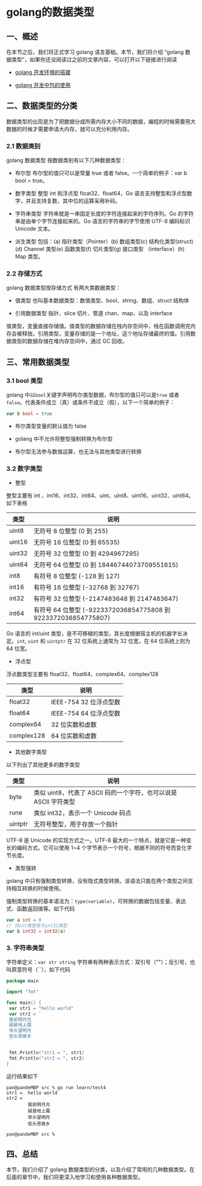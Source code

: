 # golang的数据类型

## 一、概述

在本节之后，我们将正式学习 golang 语言基础。本节，我们将介绍 “golang 数据类型”，如果你还没阅读过之前的文章内容，可以打开以下链接进行阅读

- [golang 开发环境的搭建](https://blog.jkdev.cn/index.php/archives/333/)

- [golang 开发中包的使用](https://blog.jkdev.cn/index.php/archives/332/)

## 二、数据类型的分类

数据类型的出现是为了把数据分成所需内存大小不同的数据，编程的时候需要用大数据的时候才需要申请大内存，就可以充分利用内存。

### 2.1 数据类别

golang 数据类型 按数据类别有以下几种数据类型：

- 布尔型
布尔型的值只可以是常量 true 或者 false。一个简单的例子：var b bool = true。

- 数字类型
整型 int 和浮点型 float32、float64，Go 语言支持整型和浮点型数字，并且支持复数，其中位的运算采用补码。

- 字符串类型
字符串就是一串固定长度的字符连接起来的字符序列。Go 的字符串是由单个字节连接起来的。Go 语言的字符串的字节使用 UTF-8 编码标识
Unicode 文本。

- 派生类型
包括：(a) 指针类型（Pointer）(b) 数组类型(c) 结构化类型(struct)(d) Channel 类型(e) 函数类型(f) 切片类型(g) 接口类型
（interface）(h) Map 类型。

### 2.2 存储方式

golang 数据类型按存储方式 有两大类数据类型：

- 值类型
也叫基本数据类型：数值类型、bool、string、数组、struct 结构体

- 引用数据类型
指针、slice 切片、管道 chan、map、以及 interface

值类型，变量直接存储值。值类型的数据存储在栈内存空间中，栈在函数调用完内存会被释放。引用类型，变量存储的是一个地址，这个地址存储最终的值。引用数据类型的数据存储在堆内存空间中，通过 GC 回收。

## 三、常用数据类型

### 3.1 bool 类型

golang 中以`bool`关键字声明布尔类型数据，布尔型的值只可以是`true` 或者 `false`。代表条件成立（真）或条件不成立（假），以下一个简单的例子：

```go
var b bool = true
```

- 布尔类型变量的默认值为 false

- golang 中不允许将整型强制转换为布尔型

- 布尔型无法参与数值运算，也无法与其他类型进行转换

### 3.2 数字类型

- 整型

整型主要有 int 、int16、int32、int64、uint、uint8、uint16、uint32、uint64。如下表格

| 类型 |                            说明                             |
| ------- | -------------------------------------------------------------- |
| uint8   | 无符号 8 位整型 (0 到 255)                                     |
| uint16  | 无符号 16 位整型 (0 到 65535)                                  |
| uint32  | 无符号 32 位整型 (0 到 4294967295)                             |
| uint64  | 无符号 64 位整型 (0 到 18446744073709551615)                   |
| int8    | 有符号 8 位整型 (-128 到 127)                                  |
| int16   | 有符号 16 位整型 (-32768 到 32767)                             |
| int32   | 有符号 32 位整型 (-2147483648 到 2147483647)                   |
| int64   | 有符号 64 位整型 (-9223372036854775808 到 9223372036854775807) |

Go 语言的 int/uint 类型，是不可移植的类型，其长度根据宿主机的机器字长决定。`int`, `uint` 和 `uintptr` 在 32 位系统上通常为 32 位宽，在 64 位系统上则为 64 位宽。

- 浮点型

浮点数类型主要有 float32、float64、complex64、complex128

|    类型    |          说明          |
| ---------- | ---------------------- |
| float32    | IEEE-754 32 位浮点型数 |
| float64    | IEEE-754 64 位浮点型数 |
| complex64  | 32 位实数和虚数        |
| complex128 | 64 位实数和虚数        |

- 其他数字类型

以下列出了其他更多的数字类型

|  类型   |                               说明                               |
| ------- | ---------------------------------------------------------------- |
| byte    | 类似 uint8，代表了 ASCII 码的一个字符，也可以说是 ASCII 字符类型 |
| rune    | 类似 int32，表示一个 Unicode 码点                                |
| uintptr | 无符号整型，用于存放一个指针                                     |

UTF-8 是 Unicode 的实现方式之一。UTF-8 最大的一个特点，就是它是一种变长的编码方式。它可以使用 1~4 个字节表示一个符号，根据不同的符号而变化字节长度。

- 类型强转

golang 中只有强制类型转换，没有隐式类型转换。该语法只能在两个类型之间支持相互转换的时候使用。

强制类型转换的基本语法为：`type(variable)`，可转换的数据包括变量、表达式、函数返回值等。如下代码

```go
var a int = 8
// 将int类型改为int32类型
var b int32 = int32(a)
```

### 3. 字符串类型

字符串定义：`var str string`
字符串有两种表示方式：双引号（""）；反引号，也叫原意符号（``），如下代码

```go
package main

import "fmt"

func main() {
 var str1 = "hello world"
 var str2 = `
 窗前明月光
 疑是地上霜
 举头望明月
 低头思故乡
 `

 fmt.Println("str1 = ", str1)
 fmt.Println("str2 = ", str2)
}
```

运行结果如下

```shell
pan@pandeMBP src % go run learn/test4
str1 =  hello world
str2 =
        窗前明月光
        疑是地上霜
        举头望明月
        低头思故乡

pan@pandeMBP src %
```

## 四、总结

本节，我们介绍了 golang 数据类型的分类，以及介绍了常用的几种数据类型。在后面的章节中，我们将更深入地学习和使用各种数据类型。
